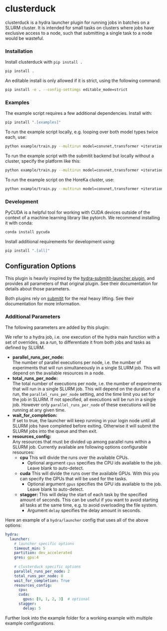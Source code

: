 # clusterduck

clusterduck is a hydra launcher plugin for running jobs in batches on a SLURM cluster. It is intended for small tasks on clusters where jobs have exclusive access to a node, such that submitting a single task to a node would be wasteful.

### Installation
Install clusterduck with `pip install .`
```bash
pip install .
```

An editable install is only allowed if it is strict, using the following command:
```bash
pip install -e . --config-settings editable_mode=strict
```

### Examples
The example script requires a few additional dependencies. Install with:
```bash
pip install ".[examples]"
```

To run the example script locally, e.g. looping over both model types twice each, use:
```bash
python example/train.py --multirun model=convnet,transformer +iteration="range(2)"
```

To run the example script with the submitit backend but locally without a cluster, specify the platform like this:
```bash
python example/train.py --multirun model=convnet,transformer +iteration="range(2)" +platform=slurm_debug
```

To run the example script on the HoreKa cluster, use:
```bash
python example/train.py --multirun model=convnet,transformer +iteration="range(2)" +platform=horeka
```

### Development
PyCUDA is a helpful tool for working with CUDA devices outside of the context of a machine learning library like pytorch. We recommend installing it with conda:
```bash
conda install pycuda
```

Install additional requirements for development using:
```bash
pip install ".[all]"
```

## Configuration Options
This plugin is heavily inspired by the [hydra-submitit-launcher plugin](https://hydra.cc/docs/plugins/submitit_launcher/), and provides all parameters of that original plugin. See their documentation for details about those parameters.

Both plugins rely on [submitit](https://github.com/facebookincubator/submitit) for the real heavy lifting. See their documentation for more information.

### Additional Parameters
The following parameters are added by this plugin:

We refer to a hydra job, i.e. one execution of the hydra main function with a set of overrides, as a *run*, to differentiate it from both jobs and tasks as defined by SLURM.

- **parallel_runs_per_node:**  
The number of parallel executions per node, i.e. the number of experiments that will run simultaneously in a single SLURM job.
This will depend on the available resources in a node.
- **total_runs_per_node:**  
The total number of executions per node, i.e. the number of experiments that will run in a single SLURM job.
This will depend on the duration of a run, the `parallel_runs_per_node` setting, and the time limit you set for the job in SLURM.
If not specified, all executions will be run in a single job.
However only `parallel_runs_per_node` of these executions will be running at any given time.
- **wait_for_completion:**  
If set to true, the launcher will keep running in your login node until all SLURM jobs have completed before exiting.
Otherwise it will submit the SLURM jobs into the queue and then exit.
- **resources_config:**  
Any resources that must be divided up among parallel runs within a SLURM job.
Currently available are following options configurable resources:
  - **cpu** This will divide the runs over the available CPUs.
    - Optional argument `cpus` specifies the CPU ids available to the job. Leave blank to auto-detect.
  - **cuda** This will divide the runs over the available GPUs. With this you can specify the GPUs that will be used for the tasks.
    - Optional argument `gpus` specifies the GPU ids available to the job. Leave blank to auto-detect.
  - **stagger:** This will delay the start of each task by the specified amount of seconds. This can be useful if you want to avoid starting all tasks at the same time, e.g. to avoid overloading the file system.
    - Argument `delay` specifies the delay amount in seconds.

Here an example of a `hydra/launcher` config that uses all of the above options:
```yaml
hydra:
  launcher:
    # launcher specific options
    timeout_min: 5
    partition: dev_accelerated
    gres: gpu:4
    
    # clusterduck specific options
    parallel_runs_per_node: 2
    total_runs_per_node: 8
    wait_for_completion: True
    resources_config:
      cpu:
      cuda:
        gpus: [0, 1, 2, 3]  # optional
      stagger:
        delay: 5
```

Further look into the example folder for a working example with multiple example configurations.